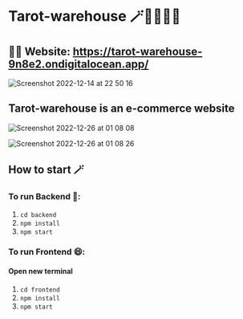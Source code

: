 # Tarot-warehouse 🪄🧙🏽✨🛒

## 🧚🏽 Website: https://tarot-warehouse-9n8e2.ondigitalocean.app/

![Screenshot 2022-12-14 at 22 50 16](https://user-images.githubusercontent.com/88034782/209485222-671627b5-e29c-46d1-8708-94c5a94623e4.png)

## Tarot-warehouse is an e-commerce website

![Screenshot 2022-12-26 at 01 08 08](https://user-images.githubusercontent.com/88034782/209554976-0e6ae049-750d-4929-a253-71640eb659a0.png)

![Screenshot 2022-12-26 at 01 08 26](https://user-images.githubusercontent.com/88034782/209554981-9b3885b8-10fd-4c30-9ded-9ddc8b981da2.png)

## How to start 🪄

### To run Backend 🍑: 
1. `cd backend`
2. `npm install`
3. `npm start`

### To run Frontend 😄:
#### Open new terminal
1. `cd frontend`
2. `npm install`
3. `npm start`
